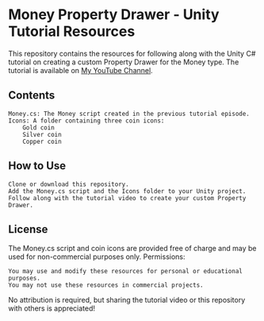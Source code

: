 Money Property Drawer - Unity Tutorial Resources
=======

This repository contains the resources for following along with the Unity C# tutorial on creating a custom Property Drawer for the Money type.
The tutorial is available on [My YouTube Channel](https://www.youtube.com/@Hexapyxis).

## Contents

    Money.cs: The Money script created in the previous tutorial episode.
    Icons: A folder containing three coin icons:
        Gold coin
        Silver coin
        Copper coin

## How to Use

    Clone or download this repository.
    Add the Money.cs script and the Icons folder to your Unity project.
    Follow along with the tutorial video to create your custom Property Drawer.

## License

The Money.cs script and coin icons are provided free of charge and may be used for non-commercial purposes only.
Permissions:

    You may use and modify these resources for personal or educational purposes.
    You may not use these resources in commercial projects.

No attribution is required, but sharing the tutorial video or this repository with others is appreciated!
